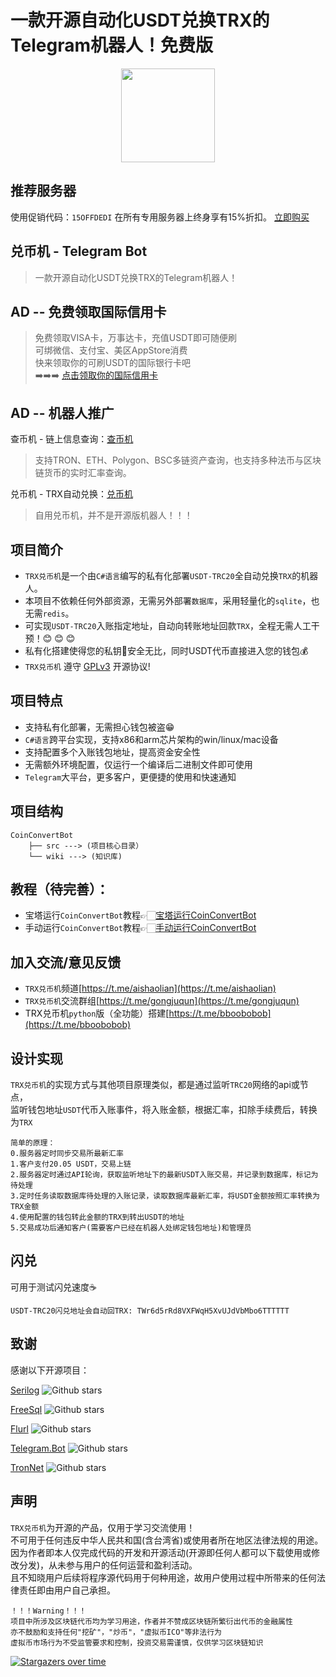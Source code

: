 # 一款开源自动化USDT兑换TRX的Telegram机器人！免费版

<p align="center"><img src="wiki/imgs/logo.png" width="150"></p>
</p>

## 推荐服务器
使用促销代码：`15OFFDEDI` 在所有专用服务器上终身享有15%折扣。
[立即购买](https://my.racknerd.com/aff.php?aff=10826)

## 兑币机 - Telegram Bot

>一款开源自动化USDT兑换TRX的Telegram机器人！

## AD -- 免费领取国际信用卡
>免费领取VISA卡，万事达卡，充值USDT即可随便刷  
可绑微信、支付宝、美区AppStore消费  
快来领取你的可刷USDT的国际银行卡吧   
➡️➡️➡️ [点击领取你的国际信用卡](https://dupay.one/web-app/register-h5?invitCode=102138&lang=zh-cn)

## AD -- 机器人推广
查币机 - 链上信息查询：[查币机](https://t.me/bo6TTTTTT_bot)
> 支持TRON、ETH、Polygon、BSC多链资产查询，也支持多种法币与区块链货币的实时汇率查询。

兑币机 - TRX自动兑换：[兑币机](https://t.me/bo6TTTTTT_bot)
> 自用兑币机，并不是开源版机器人！！！

## 项目简介
- `TRX兑币机`是一个由`C#语言`编写的私有化部署`USDT-TRC20`全自动兑换`TRX`的机器人。     
- 本项目不依赖任何外部资源，无需另外部署`数据库`，采用轻量化的`sqlite`，也无需`redis`。
- 可实现`USDT-TRC20`入账指定地址，自动向转账地址回款`TRX`，全程无需人工干预！😊 😊 😊
- 私有化搭建使得您的私钥🔑安全无比，同时USDT代币直接进入您的钱包💰
- `TRX兑币机` 遵守 [GPLv3](https://www.gnu.org/licenses/gpl-3.0.html) 开源协议!

## 项目特点
- 支持私有化部署，无需担心钱包被盗😁
- `C#语言`跨平台实现，支持x86和arm芯片架构的win/linux/mac设备
- 支持配置多个入账钱包地址，提高资金安全性
- 无需额外环境配置，仅运行一个编译后二进制文件即可使用
- `Telegram`大平台，更多客户，更便捷的使用和快速通知

## 项目结构
```
CoinConvertBot
    ├── src ---> (项目核心目录）
    └── wiki ---> (知识库)
```

## 教程（待完善）：
- 宝塔运行`CoinConvertBot`教程👉🏻[宝塔运行CoinConvertBot](wiki/BT_RUN.md)
- 手动运行`CoinConvertBot`教程👉🏻[手动运行CoinConvertBot](wiki/manual_RUN.md)


## 加入交流/意见反馈
- `TRX兑币机`频道[https://t.me/aishaolian](https://t.me/aishaolian)
- `TRX兑币机`交流群组[https://t.me/gongjuqun](https://t.me/gongjuqun)
- TRX兑币机`python`版（全功能）搭建[https://t.me/bboobobob](https://t.me/bboobobob)

## 设计实现
`TRX兑币机`的实现方式与其他项目原理类似，都是通过监听`TRC20`网络的api或节点，      
监听钱包地址`USDT`代币入账事件，将入账金额，根据汇率，扣除手续费后，转换为`TRX`
```
简单的原理：
0.服务器定时同步交易所最新汇率
1.客户支付20.05 USDT，交易上链
2.服务器定时通过API轮询，获取监听地址下的最新USDT入账交易，并记录到数据库，标记为待处理
3.定时任务读取数据库待处理的入账记录，读取数据库最新汇率，将USDT金额按照汇率转换为TRX金额
4.使用配置的钱包转此金额的TRX到转出USDT的地址
5.交易成功后通知客户(需要客户已经在机器人处绑定钱包地址)和管理员
```

## 闪兑
可用于测试闪兑速度☕️
```
USDT-TRC20闪兑地址会自动回TRX: TWr6d5rRd8VXFWqH5XvUJdVbMbo6TTTTTT
```

## 致谢
感谢以下开源项目：

[Serilog](https://github.com/serilog/serilog) ![Github stars](https://img.shields.io/github/stars/serilog/serilog?style=social)

[FreeSql](https://github.com/dotnetcore/FreeSql) ![Github stars](https://img.shields.io/github/stars/dotnetcore/FreeSql?style=social)

[Flurl](https://github.com/tmenier/Flurl) ![Github stars](https://img.shields.io/github/stars/tmenier/Flurl?style=social)

[Telegram.Bot](https://github.com/TelegramBots/Telegram.Bot) ![Github stars](https://img.shields.io/github/stars/TelegramBots/Telegram.Bot?style=social)

[TronNet](https://github.com/stoway/TronNet) ![Github stars](https://img.shields.io/github/stars/stoway/TronNet?style=social)

## 声明
`TRX兑币机`为开源的产品，仅用于学习交流使用！       
不可用于任何违反中华人民共和国(含台湾省)或使用者所在地区法律法规的用途。           
因为作者即本人仅完成代码的开发和开源活动(开源即任何人都可以下载使用或修改分发)，从未参与用户的任何运营和盈利活动。       
且不知晓用户后续将程序源代码用于何种用途，故用户使用过程中所带来的任何法律责任即由用户自己承担。            
```
！！！Warning！！！
项目中所涉及区块链代币均为学习用途，作者并不赞成区块链所繁衍出代币的金融属性
亦不鼓励和支持任何"挖矿"，"炒币"，"虚拟币ICO"等非法行为
虚拟币市场行为不受监管要求和控制，投资交易需谨慎，仅供学习区块链知识
```
[![Stargazers over time](https://starchart.cc/LightCountry/CoinConvertBot.svg)](https://starchart.cc/LightCountry/CoinConvertBot)

